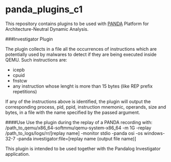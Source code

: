 # panda_plugins_c1

This repository contains plugins to be used with [PANDA](https://github.com/moyix/panda) Platform for Architecture-Neutral Dynamic Analysis.

###Investigator Plugin

The plugin collects in a file all the occurrences of instructions which are potentially used by malwares to detect if they are being executed inside QEMU.
Such instructions are:

* icepb 
* cpuid
* fnstcw
* any instruction whose lenght is more than 15 bytes (like REP prefix repetitions)

If any of the instructions above is identified, the plugin will output the corresponding process, pid, ppid, instruction mnemonic, operands, size and bytes, in a file with the name specified by the passed argument.

####Use
Use the plugin during the replay of a PANDA recording with:
    /path_to_qemu/x86_64-softmmu/qemu-system-x86_64 -m 1G -replay /path_to_logs/logs/rr/[replay name] -monitor stdio -panda osi -os windows-32-7 -panda investigator:file=[replay name (output file name)] 

This plugin is intended to be used together with the Pandalog Investigator application.
